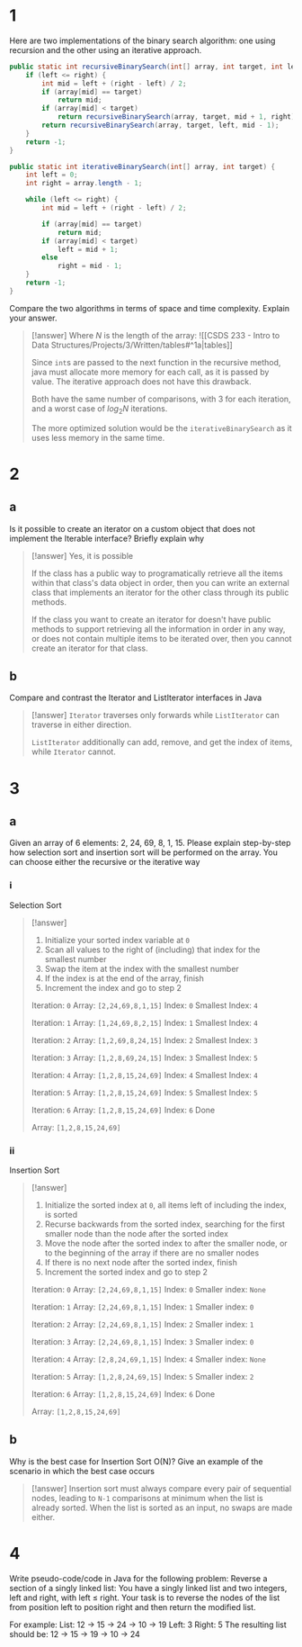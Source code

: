 # 1

Here are two implementations of the binary search algorithm: one using recursion and the other using an iterative approach.

```java
public static int recursiveBinarySearch(int[] array, int target, int left, int right) {
	if (left <= right) {
		int mid = left + (right - left) / 2;
		if (array[mid] == target)
			return mid;
		if (array[mid] < target)
			return recursiveBinarySearch(array, target, mid + 1, right);
		return recursiveBinarySearch(array, target, left, mid - 1);
	}
	return -1;
}
```

```java
public static int iterativeBinarySearch(int[] array, int target) {
	int left = 0;
	int right = array.length - 1;

	while (left <= right) {
		int mid = left + (right - left) / 2;

		if (array[mid] == target)
			return mid;
		if (array[mid] < target)
			left = mid + 1;
		else
			right = mid - 1;
	}
	return -1;
}
```

Compare the two algorithms in terms of space and time complexity. Explain your answer.

> [!answer]
> Where $N$ is the length of the array:
> ![[CSDS 233 - Intro to Data Structures/Projects/3/Written/tables#^1a|tables]]
> 
> Since `int`s are passed to the next function in the recursive method, java must allocate more memory for each call, as it is passed by value. The iterative approach does not have this drawback.
> 
> Both have the same number of comparisons, with 3 for each iteration, and a worst case of $log_2N$ iterations.
> 
> The more optimized solution would be the `iterativeBinarySearch` as it uses less memory in the same time.
 
# 2

## a

Is it possible to create an iterator on a custom object that does not implement the Iterable interface? Briefly explain why

> [!answer]
> Yes, it is possible
> 
> If the class has a public way to programatically retrieve all the items within that class's data object in order, then you can write an external class that implements an iterator for the other class through its public methods.
> 
> If the class you want to create an iterator for doesn't have public methods to support retrieving all the information in order in any way, or does not contain multiple items to be iterated over, then you cannot create an iterator for that class.

## b

Compare and contrast the Iterator and ListIterator interfaces in Java

> [!answer]
> `Iterator` traverses only forwards while `ListIterator` can traverse in either direction.
> 
> `ListIterator` additionally can add, remove, and get the index of items, while `Iterator` cannot.

# 3

## a

Given an array of 6 elements: 2, 24, 69, 8, 1, 15. Please explain step-by-step how selection sort and insertion sort will be performed on the array. You can choose either the recursive or the iterative way

### i

Selection Sort

> [!answer]
> 1. Initialize your sorted index variable at `0`
> 2. Scan all values to the right of (including) that index for the smallest number
> 3. Swap the item at the index with the smallest number
> 4. If the index is at the end of the array, finish
> 5. Increment the index and go to step 2
> 
> Iteration: `0`
> Array: `[2,24,69,8,1,15]`
> Index: `0`
> Smallest Index: `4`
> 
> Iteration: `1`
> Array: `[1,24,69,8,2,15]`
> Index: `1`
> Smallest Index: `4` 
> 
> Iteration: `2`
> Array: `[1,2,69,8,24,15]`
> Index: `2`
> Smallest Index: `3`
> 
> Iteration: `3`
> Array: `[1,2,8,69,24,15]`
> Index: `3`
> Smallest Index: `5`
> 
> Iteration: `4`
> Array: `[1,2,8,15,24,69]`
> Index: `4`
> Smallest Index: `4`
> 
> Iteration: `5`
> Array: `[1,2,8,15,24,69]`
> Index: `5`
> Smallest Index: `5`
> 
> Iteration: `6`
> Array: `[1,2,8,15,24,69]`
> Index: `6`
> Done
> 
> Array: `[1,2,8,15,24,69]`

### ii

Insertion Sort

> [!answer]
> 1. Initialize the sorted index at `0`, all items left of including the index, is sorted
> 2. Recurse backwards from the sorted index, searching for the first smaller node than the node after the sorted index
> 4. Move the node after the sorted index to after the smaller node, or to the beginning of the array if there are no smaller nodes
> 5. If there is no next node after the sorted index, finish
> 6. Increment the sorted index and go to step 2
> 
> Iteration: `0`
> Array: `[2,24,69,8,1,15]`
> Index: `0`
> Smaller index: `None`
> 
> Iteration: `1`
> Array: `[2,24,69,8,1,15]`
> Index: `1`
> Smaller index: `0`
> 
> Iteration: `2`
> Array: `[2,24,69,8,1,15]`
> Index: `2`
> Smaller index: `1`
> 
> Iteration: `3`
> Array: `[2,24,69,8,1,15]`
> Index: `3`
> Smaller index: `0`
> 
> Iteration: `4`
> Array: `[2,8,24,69,1,15]`
> Index: `4`
> Smaller index: `None`
> 
> Iteration: `5`
> Array: `[1,2,8,24,69,15]`
> Index: `5`
> Smaller index: `2`
> 
> Iteration: `6`
> Array: `[1,2,8,15,24,69]`
> Index: `6`
> Done
> 
> Array: `[1,2,8,15,24,69]`

## b

Why is the best case for Insertion Sort O(N)? Give an example of the scenario in which the best case occurs

> [!answer]
> Insertion sort must always compare every pair of sequential nodes, leading to `N-1` comparisons at minimum when the list is already sorted. When the list is sorted as an input, no swaps are made either.

# 4

Write pseudo-code/code in Java for the following problem:
Reverse a section of a singly linked list: You have a singly linked list and two integers, left and right, with left ≤ right. Your task is to reverse the nodes of the list from position left to position right and then return the modified list.

For example:
List: 12 → 15 → 24 → 10 → 19
Left: 3
Right: 5
The resulting list should be: 12 → 15 → 19 → 10 → 24


